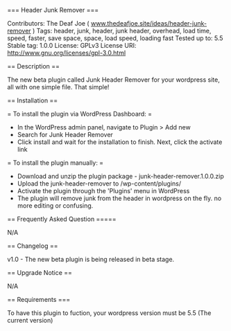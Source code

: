=== Header Junk Remover ===

Contributors: The Deaf Joe ( www.thedeafjoe.site/ideas/header-junk-remover )
Tags: header, junk, header, junk header, overhead, load time, speed, faster, save space, space, load speed, loading fast
Tested up to: 5.5
Stable tag: 1.0.0
License: GPLv3
License URI: http://www.gnu.org/licenses/gpl-3.0.html

== Description ==


The new beta plugin called Junk Header Remover for your wordpress site, all with one simple file. That simple!


== Installation ==


= To install the plugin via WordPress Dashboard: =
* In the WordPress admin panel, navigate to Plugin > Add new
* Search for Junk Header Remover
* Click install and wait for the installation to finish. Next, click the activate link

= To install the plugin manually: =
* Download and unzip the plugin package - junk-header-remover.1.0.0.zip
* Upload the junk-header-remover to /wp-content/plugins/
* Activate the plugin through the 'Plugins' menu in WordPress
* The plugin will remove junk from the header in wordpress on the fly. no more editing or confusing.


== Frequently Asked Question =====

N/A

== Changelog ==

v1.0  - The new beta plugin is being released in beta stage.


== Upgrade Notice ==

N/A

== Requirements ===


To have this plugin to fuction, your wordpress version must be 5.5 (The current version)
